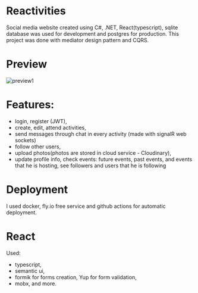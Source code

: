 # Reactivities
Social media website created using C#, .NET, React(typescript), sqlite database was used for development and postgres for production.
This project was done with mediator design pattern and CQRS. 
# Preview
![preview1](https://github.com/gotham237/Reactivities/assets/86183687/90935509-b01c-4771-88fa-b336ee6f121c)
# Features:
- login, register (JWT),
- create, edit, attend activities,
- send messages through chat in every activity (made with signalR web sockets)
- follow other users,
- upload photos(photos are stored in cloud service - Cloudinary),
- update profile info, check events: future events, past events, and events that he is hosting, see followers and users that he is following

# Deployment
I used docker, fly.io free service and github actions for automatic deployment.

# React 
Used: 
 - typescript,
 - semantic ui,
 - formik for forms creation, Yup for form validation,
 - mobx,
and more.
